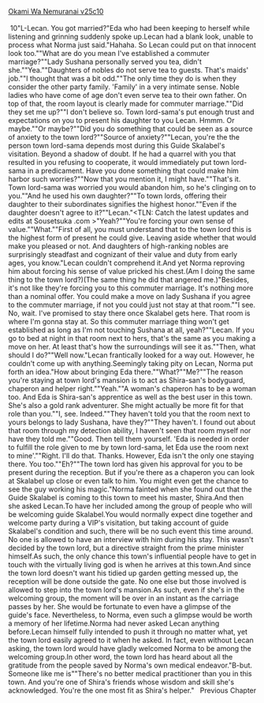 [Okami Wa Nemuranai v25c10](https://www.sousetsuka.com/2020/08/okami-wa-nemuranai-2510.html)
<br/><br/>
 10"L-Lecan. You got married?"Eda who had been keeping to herself while listening and grinning suddenly spoke up.Lecan had a blank look, unable to process what Norma just said."Hahaha. So Lecan could put on that innocent look too.""What are do you mean I've established a commuter marriage?""Lady Sushana personally served you tea, didn't she.""Yea.""Daughters of nobles do not serve tea to guests. That's maids' job.""I thought that was a bit odd.""The only time they do is when they consider the other party family. 'Family' in a very intimate sense. Noble ladies who have come of age don't even serve tea to their own father. On top of that, the room layout is clearly made for commuter marriage.""Did they set me up?""I don't believe so. Town lord-sama's put enough trust and expectations on you to present his daughter to you Lecan. Hmmm. Or maybe.""Or maybe?""Did you do something that could be seen as a source of anxiety to the town lord?""Source of anxiety?""Lecan, you're the the person town lord-sama depends most during this Guide Skalabel's visitation. Beyond a shadow of doubt. If he had a quarrel with you that resulted in you refusing to cooperate, it would immediately put town lord-sama in a predicament. Have you done something that could make him harbor such worries?""Now that you mention it, I might have.""That's it. Town lord-sama was worried you would abandon him, so he's clinging on to you.""And he used his own daughter?""To town lords, offering their daughter to their subordinates signifies the highest honor.""Even if the daughter doesn't agree to it?""Lecan."<TLN: Catch the latest updates and edits at Sousetsuka .com >"Yeah?""You're forcing your own sense of value.""What.""First of all, you must understand that to the town lord this is the highest form of present he could give. Leaving aside whether that would make you pleased or not. And daughters of high-ranking nobles are surprisingly steadfast and cognizant of their value and duty from early ages, you know."Lecan couldn't comprehend it.And yet Norma reproving him about forcing his sense of value pricked his chest.(Am I doing the same thing to the town lord?)(The same thing he did that angered me.)"Besides, it's not like they're forcing you to this commuter marriage. It's nothing more than a nominal offer. You could make a move on lady Sushana if you agree to the commuter marriage, if not you could just not stay at that room.""I see. No, wait. I've promised to stay there once Skalabel gets here. That room is where I'm gonna stay at. So this commuter marriage thing won't get established as long as I'm not touching Sushana at all, yeah?""Lecan. If you go to bed at night in that room next to hers, that's the same as you making a move on her. At least that's how the surroundings will see it as.""Then, what should I do?""Well now."Lecan frantically looked for a way out. However, he couldn't come up with anything.Seemingly taking pity on Lecan, Norma put forth an idea."How about bringing Eda there.""What?""Me?""The reason you're staying at town lord's mansion is to act as Shira-san's bodyguard, chaperon and helper right.""Yeah.""A woman's chaperon has to be a woman too. And Eda is Shira-san's apprentice as well as the best <Recovery> user in this town. She's also a gold rank adventurer. She might actually be more fit for that role than you.""I, see. Indeed.""They haven't told you that the room next to yours belongs to lady Sushana, have they?""They haven't. I found out about that room through my detection ability, I haven't seen that room myself nor have they told me.""Good. Then tell them yourself. 'Eda is needed in order to fulfill the role given to me by town lord-sama, let Eda use the room next to mine'.""Right. I'll do that. Thanks. However, Eda isn't the only one staying there. You too.""Eh?""The town lord has given his approval for you to be present during the reception. But if you're there as a chaperon you can look at Skalabel up close or even talk to him. You might even get the chance to see the guy working his magic."Norma fainted when she found out that the <Herb Saint> Guide Skalabel is coming to this town to meet his master, Shira.And then she asked Lecan.To have her included among the group of people who will be welcoming guide Skalabel.You would normally expect dine together and welcome party during a VIP's visitation, but taking account of guide Skalabel's condition and such, there will be no such event this time around. No one is allowed to have an interview with him during his stay. This wasn't decided by the town lord, but a directive straight from the prime minister himself.As such, the only chance this town's influential people have to get in touch with the virtually living god is when he arrives at this town.And since the town lord doesn't want his tidied up garden getting messed up, the reception will be done outside the gate. No one else but those involved is allowed to step into the town lord's mansion.As such, even if she's in the welcoming group, the moment will be over in an instant as the carriage passes by her. She would be fortunate to even have a glimpse of the guide's face. Nevertheless, to Norma, even such a glimpse would be worth a memory of her lifetime.Norma had never asked Lecan anything before.Lecan himself fully intended to push it through no matter what, yet the town lord easily agreed to it when he asked. In fact, even without Lecan asking, the town lord would have gladly welcomed Norma to be among the welcoming group.In other word, the town lord has heard about all the gratitude from the people saved by Norma's own medical endeavor."B-but. Someone like me is""There's no better medical practitioner than you in this town. And you're one of Shira's friends whose wisdom and skill she's acknowledged. You're the one most fit as Shira's helper."   Previous Chapter <br/>
